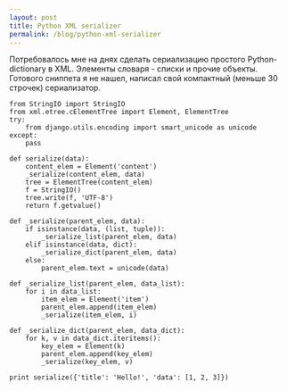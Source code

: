 ```yaml
---
layout: post
title: Python XML serializer
permalink: /blog/python-xml-serializer
---
```

Потребовалось мне на днях сделать сериализацию простого Python-dictionary в XML. Элементы словаря - списки и прочие объекты. Готового сниппета я не нашел, написал свой компактный (меньше 30 строчек) сериализатор.
<!--more-->

    from StringIO import StringIO
    from xml.etree.cElementTree import Element, ElementTree
    try:
        from django.utils.encoding import smart_unicode as unicode
    except:
        pass

    def serialize(data):
        content_elem = Element('content')
        _serialize(content_elem, data)
        tree = ElementTree(content_elem)
        f = StringIO()
        tree.write(f, 'UTF-8')
        return f.getvalue()

    def _serialize(parent_elem, data):
        if isinstance(data, (list, tuple)):
            _serialize_list(parent_elem, data)
        elif isinstance(data, dict):
            _serialize_dict(parent_elem, data)
        else:
            parent_elem.text = unicode(data)

    def _serialize_list(parent_elem, data_list):
        for i in data_list:
            item_elem = Element('item')
            parent_elem.append(item_elem)
            _serialize(item_elem, i)

    def _serialize_dict(parent_elem, data_dict):
        for k, v in data_dict.iteritems():
            key_elem = Element(k)
            parent_elem.append(key_elem)
            _serialize(key_elem, v)
        
    print serialize({'title': 'Hello!', 'data': [1, 2, 3]})